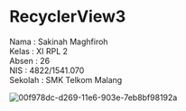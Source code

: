 # RecyclerView3

Nama : Sakinah Maghfiroh <br>
Kelas : XI RPL 2 <br>
Absen : 26 <br>
NIS : 4822/1541.070 <br>
Sekolah : SMK Telkom Malang 

![00f978dc-d269-11e6-903e-7eb8bf98192a](https://cloud.githubusercontent.com/assets/22133146/21749132/7940f226-d54c-11e6-86c9-b84f8dd34471.png)
